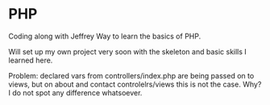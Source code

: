 # PHP
Coding along with Jeffrey Way to learn the basics of PHP.

Will set up my own project very soon with the skeleton and basic skills I learned here.

Problem: declared vars from controllers/index.php are being passed on to views, but on about and contact controlelrs/views this is not the case. Why? I do not spot any difference whatsoever.